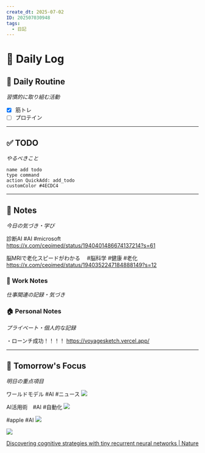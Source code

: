 ```yaml
---
create_dt: 2025-07-02
ID: 202507030948
tags:
  - 日記
---
```


# 📅 Daily Log

## 💪 Daily Routine
*習慣的に取り組む活動*

- [x] 筋トレ
- [ ] プロテイン

---

## ✅ TODO
*やるべきこと*

```button
name add todo
type command
action QuickAdd: add_todo
customColor #4ECDC4
```

---

## 📝 Notes
*今日の気づき・学び*

診断AI
#AI #microsoft
https://x.com/ceoimed/status/1940401486674137214?s=61

脳MRIで老化スピードがわかる　
#脳科学 #健康 #老化
https://x.com/ceoimed/status/1940352247184888149?s=12



### 💼 Work Notes
*仕事関連の記録・気づき*



### 🏠 Personal Notes  
*プライベート・個人的な記録*

・ローンチ成功！！！！
https://voyagesketch.vercel.app/

---

## 🎯 Tomorrow's Focus
*明日の重点項目*

ワールドモデル #AI #ニュース 
![](https://x.com/kogugamedev/status/1940611438890176883?s=12)

AI活用術　#AI #自動化
![](https://x.com/ayami_marketing/status/1940395054847361481?s=61)


#apple #AI 
![](https://x.com/aixsatoshi/status/1940550903293178343?s=12)


![](https://x.com/yuji_ikegaya/status/1940596903584166162?s=12)


[Discovering cognitive strategies with tiny recurrent neural networks \| Nature](https://www.nature.com/articles/s41586-025-09142-4)







